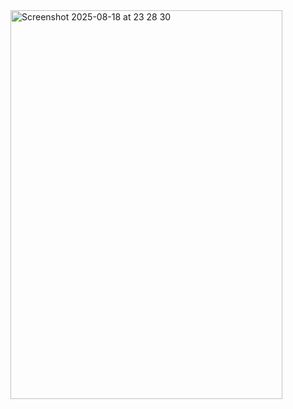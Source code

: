 <img width="435" height="622" alt="Screenshot 2025-08-18 at 23 28 30" src="https://github.com/user-attachments/assets/cc9c52bb-d0d0-40c0-9e0b-4bedcccfbf0f" />
